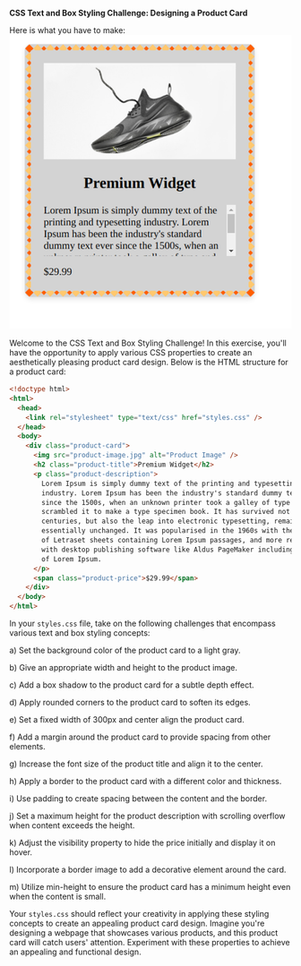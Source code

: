 **CSS Text and Box Styling Challenge: Designing a Product Card**

Here is what you have to make:
![video of end result of this task](./task4.png)

Welcome to the CSS Text and Box Styling Challenge! In this exercise, you'll have the opportunity to apply various CSS properties to create an aesthetically pleasing product card design. Below is the HTML structure for a product card:

```html
<!doctype html>
<html>
  <head>
    <link rel="stylesheet" type="text/css" href="styles.css" />
  </head>
  <body>
    <div class="product-card">
      <img src="product-image.jpg" alt="Product Image" />
      <h2 class="product-title">Premium Widget</h2>
      <p class="product-description">
        Lorem Ipsum is simply dummy text of the printing and typesetting
        industry. Lorem Ipsum has been the industry's standard dummy text ever
        since the 1500s, when an unknown printer took a galley of type and
        scrambled it to make a type specimen book. It has survived not only five
        centuries, but also the leap into electronic typesetting, remaining
        essentially unchanged. It was popularised in the 1960s with the release
        of Letraset sheets containing Lorem Ipsum passages, and more recently
        with desktop publishing software like Aldus PageMaker including versions
        of Lorem Ipsum.
      </p>
      <span class="product-price">$29.99</span>
    </div>
  </body>
</html>
```

In your `styles.css` file, take on the following challenges that encompass various text and box styling concepts:

a) Set the background color of the product card to a light gray.

b) Give an appropriate width and height to the product image.

c) Add a box shadow to the product card for a subtle depth effect.

d) Apply rounded corners to the product card to soften its edges.

e) Set a fixed width of 300px and center align the product card.

f) Add a margin around the product card to provide spacing from other elements.

g) Increase the font size of the product title and align it to the center.

h) Apply a border to the product card with a different color and thickness.

i) Use padding to create spacing between the content and the border.

j) Set a maximum height for the product description with scrolling overflow when content exceeds the height.

k) Adjust the visibility property to hide the price initially and display it on hover.

l) Incorporate a border image to add a decorative element around the card.

m) Utilize min-height to ensure the product card has a minimum height even when the content is small.

Your `styles.css` should reflect your creativity in applying these styling concepts to create an appealing product card design. Imagine you're designing a webpage that showcases various products, and this product card will catch users' attention. Experiment with these properties to achieve an appealing and functional design.
